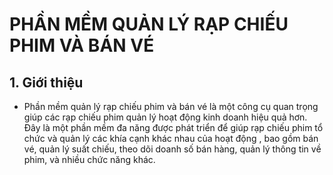 # PHẦN MỀM QUẢN LÝ RẠP CHIẾU PHIM VÀ BÁN VÉ
## 1. Giới thiệu 
*  Phần mềm quản lý rạp chiếu phim và bán vé là một công cụ quan trọng giúp các rạp chiếu phim quản lý hoạt động kinh doanh hiệu quả hơn. Đây là một phần mềm đa năng được phát triển để giúp rạp chiếu phim tổ chức và quản lý các khía cạnh khác nhau của hoạt động , bao gồm bán vé, quản lý suất chiếu, theo dõi doanh số bán hàng, quản lý thông tin về phim, và nhiều chức năng khác.
